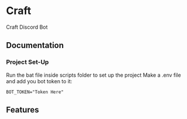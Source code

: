 
# Craft
Craft Discord Bot


## Documentation

### Project Set-Up
Run the bat file inside scripts folder to set up the project
Make a .env file and add you bot token to it:
```env
BOT_TOKEN="Token Here"
```


## Features
